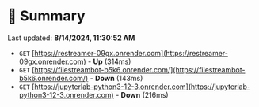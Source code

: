 # 📖 Summary
Last updated: **8/14/2024, 11:30:52 AM**

- `GET` [https://restreamer-09gx.onrender.com](https://restreamer-09gx.onrender.com) - **Up** (314ms)
- `GET` [https://filestreambot-b5k6.onrender.com/](https://filestreambot-b5k6.onrender.com/) - **Down** (143ms)
- `GET` [https://jupyterlab-python3-12-3.onrender.com](https://jupyterlab-python3-12-3.onrender.com) - **Down** (216ms)

